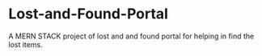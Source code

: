 # Lost-and-Found-Portal
A MERN STACK project of lost and and found portal for helping in find the lost items.
